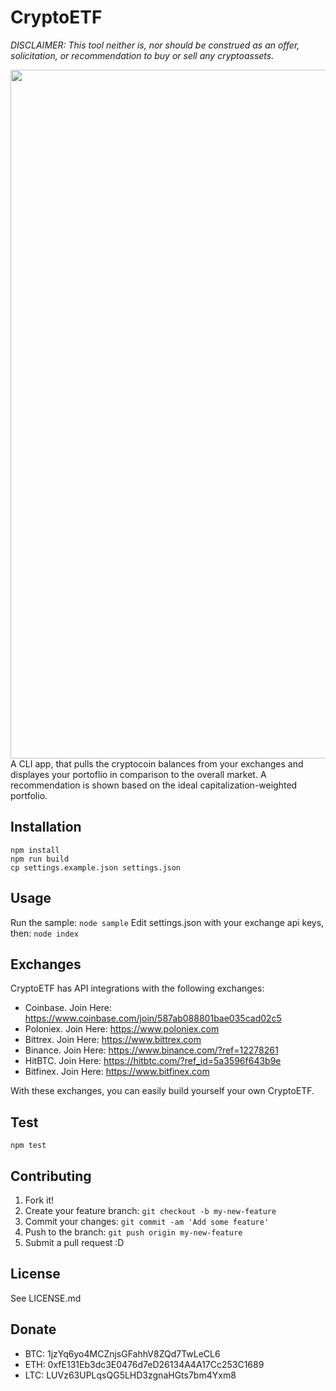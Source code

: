 # CryptoETF
*DISCLAIMER: This tool neither is, nor should be construed as an offer, solicitation, or recommendation to buy or sell any cryptoassets.*

<img src="https://raw.githubusercontent.com/benmarten/CryptoETF/static/screenshot.jpg" width="1102">
A CLI app, that pulls the cryptocoin balances from your exchanges and displayes your portoflio in comparison to the overall market. A recommendation is shown based on the ideal capitalization-weighted portfolio.

## Installation
```
npm install
npm run build
cp settings.example.json settings.json
```

## Usage
Run the sample:
`node sample`
Edit settings.json with your exchange api keys, then:
`node index`

## Exchanges
CryptoETF has API integrations with the following exchanges:
- Coinbase. Join Here: https://www.coinbase.com/join/587ab088801bae035cad02c5
- Poloniex. Join Here: https://www.poloniex.com
- Bittrex. Join Here: https://www.bittrex.com
- Binance. Join Here: https://www.binance.com/?ref=12278261
- HitBTC. Join Here: https://hitbtc.com/?ref_id=5a3596f643b9e
- Bitfinex. Join Here: https://www.bitfinex.com

With these exchanges, you can easily build yourself your own CryptoETF.

## Test
`npm test`

## Contributing
1. Fork it!
2. Create your feature branch: `git checkout -b my-new-feature`
3. Commit your changes: `git commit -am 'Add some feature'`
4. Push to the branch: `git push origin my-new-feature`
5. Submit a pull request :D

## License
See LICENSE.md

## Donate
- BTC: 1jzYq6yo4MCZnjsGFahhV8ZQd7TwLeCL6
- ETH: 0xfE131Eb3dc3E0476d7eD26134A4A17Cc253C1689
- LTC: LUVz63UPLqsQG5LHD3zgnaHGts7bm4Yxm8
